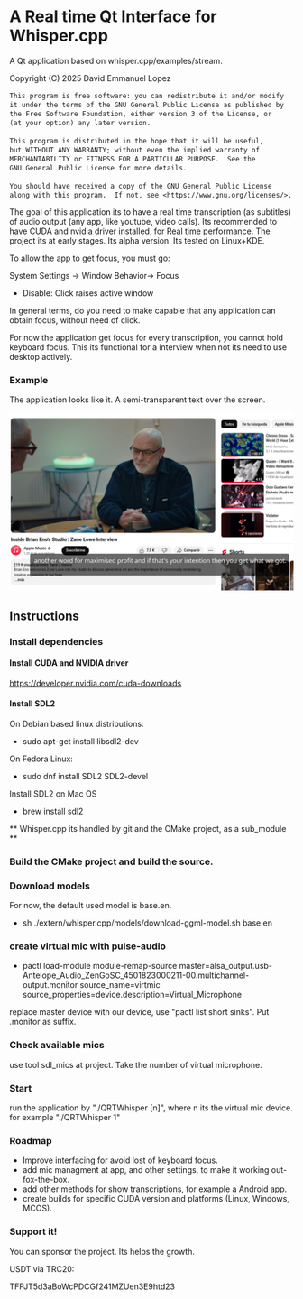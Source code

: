 # A Real time Qt Interface for Whisper.cpp 

A Qt application based on whisper.cpp/examples/stream.

Copyright (C) 2025  David Emmanuel Lopez

    This program is free software: you can redistribute it and/or modify
    it under the terms of the GNU General Public License as published by
    the Free Software Foundation, either version 3 of the License, or
    (at your option) any later version.

    This program is distributed in the hope that it will be useful,
    but WITHOUT ANY WARRANTY; without even the implied warranty of
    MERCHANTABILITY or FITNESS FOR A PARTICULAR PURPOSE.  See the
    GNU General Public License for more details.

    You should have received a copy of the GNU General Public License
    along with this program.  If not, see <https://www.gnu.org/licenses/>.

The goal of this application its to have a real time transcription (as subtitles)
of audio output (any app, like youtube, video calls). Its recommended to have CUDA and nvidia driver installed, for Real time performance.
The project its at early stages. Its alpha version. Its tested on Linux+KDE. 

To allow the app to get focus, you must go:

System Settings -> Window Behavior-> Focus

* Disable: Click raises active window

In general terms, do you need to make capable that any application can obtain focus, without need of click.

For now the application get focus for every transcription, you cannot hold keyboard focus. This its
functional for a interview when not its need to use desktop actively.

### Example

The application looks like it. A semi-transparent text over the screen.

![example](img.png)


## Instructions

### Install dependencies
#### Install CUDA and NVIDIA driver
https://developer.nvidia.com/cuda-downloads
#### Install SDL2

On Debian based linux distributions:
* sudo apt-get install libsdl2-dev

On Fedora Linux:
* sudo dnf install SDL2 SDL2-devel

Install SDL2 on Mac OS
* brew install sdl2

** Whisper.cpp its handled by git and the CMake project, as a sub_module **

### Build the CMake project and build the source.
### Download models

For now, the default used model is base.en.

* sh ./extern/whisper.cpp/models/download-ggml-model.sh base.en
### create virtual mic with pulse-audio

* pactl load-module module-remap-source     master=alsa_output.usb-Antelope_Audio_ZenGoSC_4501823000211-00.multichannel-output.monitor     source_name=virtmic     source_properties=device.description=Virtual_Microphone

replace master device with our device, use "pactl list short sinks". Put .monitor as suffix.

### Check available mics

use tool sdl_mics at project. Take the number of virtual microphone. 

### Start

run the application by "./QRTWhisper [n]", where n its the virtual mic device.
for example "./QRTWhisper 1"

### Roadmap

* Improve interfacing for avoid lost of keyboard focus.
* add mic managment at app, and other settings, to make it working out-fox-the-box.
* add other methods for show transcriptions, for example a Android app. 
* create builds for specific CUDA version and platforms (Linux, Windows, MCOS).

### Support it!

You can sponsor the project. Its helps the growth. 

USDT via TRC20:

TFPJT5d3aBoWcPDCGf241MZUen3E9htd23



